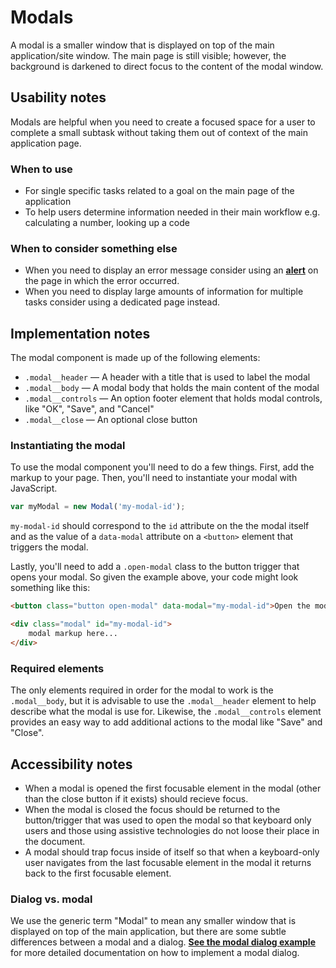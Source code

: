# Modals

A modal is a smaller window that is displayed on top of the main application/site window. The main page is still visible; however, the background is darkened to direct focus to the content of the modal window.

## Usability notes

Modals are helpful when you need to create a focused space for a user to complete a small subtask without taking them out of context of the main application page.

### When to use

- For single specific tasks related to a goal on the main page of the application
- To help users determine information needed in their main workflow e.g. calculating a number, looking up a code

### When to consider something else

- When you need to display an error message consider using an [**alert**](link-to-alerts) on the page in which the error occurred.
- When you need to display large amounts of information for multiple tasks consider using a dedicated page instead.

## Implementation notes

The modal component is made up of the following elements:

- `.modal__header` — A header with a title that is used to label the modal
- `.modal__body` — A modal body that holds the main content of the modal
- `.modal__controls` — An option footer element that holds modal controls, like "OK", "Save", and "Cancel"
- `.modal__close` — An optional close button

### Instantiating the modal

To use the modal component you'll need to do a few things. First, add the markup to your page. Then, you'll need to instantiate your modal with JavaScript.

```javascript
var myModal = new Modal('my-modal-id');
```

`my-modal-id` should correspond to the `id` attribute on the the modal itself and as the value of a `data-modal` attribute on a `<button>` element that triggers the modal.

Lastly, you'll need to add a `.open-modal` class to the button trigger that opens your modal. So given the example above, your code might look something like this:

```html
<button class="button open-modal" data-modal="my-modal-id">Open the modal</button>

<div class="modal" id="my-modal-id">
    modal markup here...
</div>
```

### Required elements

The only elements required in order for the modal to work is the `.modal__body`, but it is advisable to use the `.modal__header` element to help describe what the modal is use for. Likewise, the `.modal__controls` element provides an easy way to add additional actions to the modal like "Save" and "Close".

## Accessibility notes

- When a modal is opened the first focusable element in the modal (other than the close button if it exists) should recieve focus.
- When the modal is closed the focus should be returned to the button/trigger that was used to open the modal so that keyboard only users and those using assistive technologies do not loose their place in the document.
- A modal should trap focus inside of itself so that when a keyboard-only user navigates from the last focusable element in the modal it returns back to the first focusable element.

### Dialog vs. modal

We use the generic term "Modal" to mean any smaller window that is displayed on top of the main application, but there are some subtle differences between a modal and a dialog. [**See the modal dialog example**](/components/detail/modals--modal-dialog) for more detailed documentation on how to implement a modal dialog.
